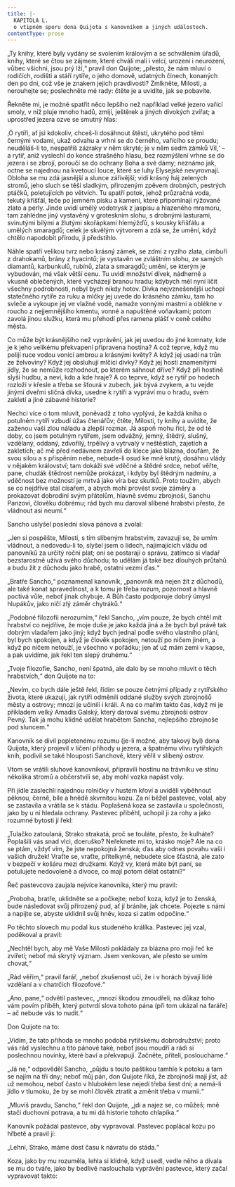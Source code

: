 ```yaml
---
title: |-
  KAPITOLA L.
  o vtipném sporu dona Quijota s kanovníkem a jiných událostech.
contentType: prose
---
```


  

„Ty knihy, které byly vydány se svolením královým a se schválením úřadů, knihy, které se čtou se zájmem, které chválí malí i velcí, urození i neurození, vůbec všichni, jsou prý lží,“ pravil don Quijote; „přesto, že nám mluví o rodičích, rodišti a stáří rytíře, o jeho domově, udatných činech, konaných den po dni, což vše je znakem jejich pravdivosti? Zmlkněte, Milosti, a nerouhejte se; poslechněte mé rady: čtěte je a uvidíte, jak se pobavíte.

Řekněte mi, je možné spatřit něco lepšího než například velké jezero vařící smoly, v níž pluje mnoho hadů, zmijí, ještěrek a jiných divokých zvířat; a uprostřed jezera ozve se smutný hlas:

‚Ó rytíři, ať jsi kdokoliv, chceš-li dosáhnout štěstí, ukrytého pod těmi černými vodami, ukaž odvahu a vrhni se do černého, vařícího se proudu; neuděláš-li to, nespatříš zázraky v něm skryté; je v něm sedm zámků Vil,‘ – a rytíř, aniž vyslechl do konce strašného hlasu, bez rozmýšlení vrhne se do jezera i se zbrojí, poroučí se do ochrany Boha a své dámy; neznámo jak, octne se najednou na kvetoucí louce, které se luhy Elysejské nevyrovnají. Obloha se mu zdá jasnější a slunce zářivější; vidí krásný háj zelených stromů, jeho sluch se těší sladkým, přirozeným zpěvem drobných, pestrých ptáčků, poletujících po větvích. Tu spatří potok, jehož průzračná voda, tekutý křišťál, teče po jemném písku a kamení, které připomínají rýžované zlato a perly. Jinde uvidí umělý vodotrysk z jaspisu a hlazeného mramoru, tam zahlédne jiný vystavěný v groteskním slohu, s drobnými lasturami, svinutými bílými a žlutými skořápkami hlemýžďů, s kousky křišťálu a umělých smaragdů; celek je skvělým výtvorem a zdá se, že umění, když chtělo napodobit přírodu, ji předstihlo.

Náhle spatří velikou tvrz nebo krásný zámek, se zdmi z ryzího zlata, cimbuří z drahokamů, brány z hyacintů; je vystavěn ve zvláštním slohu, ze samých diamantů, karbunkulů, rubínů, zlata a smaragdů; umění, se kterým je vybudován, má však větší cenu. Tu uvidí množství dívek, nádherně a vkusně oblečených, které vycházejí branou hradu; kdybych měl nyní líčit všechny podrobnosti, nebyl bych nikdy hotov. Dívka nejvznešenější uchopí statečného rytíře za ruku a mlčky jej uvede do krásného zámku, tam ho svleče a vykoupe jej ve vlažné vodě, namaže vonnými mastmi a oblékne v roucho z nejjemnějšího kmentu, vonné a napuštěné voňavkami; potom zavolá jinou služku, která mu přehodí přes ramena plášť v ceně celého města.

Co může být krásnějšího než vyprávění, jak jej uvedou do jiné komnaty, kde je k jeho velikému překvapení připravena hostina? A což teprve, když mu polijí ruce vodou vonící ambrou a krásnými květy? A když jej usadí na trůn ze želvoviny? Když jej obsluhují mlčící dívky? Když jej hostí znamenitými jídly, že se nemůže rozhodnout, po kterém sáhnout dříve? Když při hostině slyší hudbu, a neví, kdo a kde hraje? A co teprve, když se rytíř po hodech rozloží v křesle a třeba se šťourá v zubech, jak bývá zvykem, a tu vejde jinými dveřmi sličná dívka, usedne k rytíři a vypráví mu o hradu, svém zakletí a jiné zábavné historie?

Nechci více o tom mluvit, poněvadž z toho vyplývá, že každá kniha o potulném rytíři vzbudí úžas čtenářův; čtěte, Milosti, ty knihy a uvidíte, že zaženou vaši zlou náladu a zlepší rozmar. Já aspoň mohu říci, že od té doby, co jsem potulným rytířem, jsem odvážný, jemný, štědrý, slušný, vzdělaný, oddaný, zdvořilý, trpělivý a vytrvalý v neštěstích, zajetích a zakletích; ač mě před nedávnem zavřeli do klece jako blázna, doufám, že svou silou a s přispěním nebe, nebude-li osud ke mně krutý, dosáhnu vlády v nějakém království; tam dokáži své vděčné a štědré srdce, neboť věřte, pane, chudák štědrost nemůže prokázat, i kdyby byl štědrým nadmíru, a vděčnost bez možností je mrtvá jako víra bez skutků. Proto toužím, abych se co nejdříve stal císařem, a abych mohl provést svoje záměry a prokazovat dobrodiní svým přátelům, hlavně svému zbrojnoši, Sanchu Panzovi, člověku dobrému; rád bych mu daroval slíbené hrabství přesto, že vládnout asi neumí.“

Sancho uslyšel poslední slova pánova a zvolal:

„Jen si pospěšte, Milosti, s tím slíbeným hrabstvím, zavazuji se, že umím vládnout, a nedovedu-li to, slyšel jsem o lidech, najímajících vládu od panovníků za určitý roční plat; oni se postarají o správu, zatímco si vladař bezstarostně užívá svého důchodu; to udělám já také bez dlouhých průtahů a budu žít z důchodu jako hrabě, ostatní vezmi ďas.“

„Bratře Sancho,“ poznamenal kanovník, „panovník má nejen žít z důchodů, ale také konat spravedlnost, a k tomu je třeba rozum, pozornost a hlavně poctivá vůle, neboť jinak chybuje. A Bůh často podporuje dobrý úmysl hlupákův, jako ničí zlý záměr chytráků.“

„Podobné filozofii nerozumím,“ řekl Sancho, „vím pouze, že bych chtěl mít hrabství co nejdříve, že moje duše je jako každá jiná a že bych byl právě tak dobrým vladařem jako jiný; když bych jednal podle svého vlastního přání, byl bych spokojen, a když je člověk spokojen, netouží po ničem jiném, a když po ničem netouží, je všechno v pořádku; jen ať už mám zemi v kapse, a pak uvidíme, jak řekl ten slepý druhému.“

„Tvoje filozofie, Sancho, není špatná, ale dalo by se mnoho mluvit o těch hrabstvích,“ don Quijote na to:

„Nevím, co bych dále ještě řekl, řídím se pouze četnými případy z rytířského života, které ukazují, jak rytíři odměnili oddané služby svých zbrojnošů městy a ostrovy; mnozí je učinili i králi. A na co mařím takto čas, když mi je příkladem velký Amadis Galský, který daroval svému zbrojnoši ostrov Pevný. Tak já mohu klidně udělat hrabětem Sancha, nejlepšího zbrojnoše pod sluncem.“

Kanovník se divil popletenému rozumu (je-li možné, aby takový byl) dona Quijota, který projevil v líčení příhody u jezera, a špatnému vlivu rytířských knih, podivil se také hlouposti Sanchově, který věřil v slíbený ostrov.

Vtom se vrátili sluhové kanovníkovi, připravili hostinu na trávníku ve stínu několika stromů a občerstvili se, aby mohl vozka napást voly.

Při jídle zaslechli najednou rolničky v hustém křoví a uviděli vyběhnout pěknou, černě, bíle a hnědě skvrnitou kozu. Za ní běžel pastevec, volal, aby se zastavila a vrátila se k stádu. Poplašená koza se zastavila u společnosti, jako by u ní hledala ochrany. Pastevec přiběhl, uchopil ji za rohy a jako rozumné bytosti jí řekl:

„Tulačko zatoulaná, Strako strakatá, proč se touláte, přesto, že kulháte? Poplašili vás snad vlci, dceruško? Neřeknete mi to, krásko moje? Ale na co se ptám, vždyť vím, že jste nepokojná ženská; ďas aby odnes povahu vaši i vašich družek! Vraťte se, vraťte, přítelkyně, nebudete sice šťastná, ale zato v bezpečí v košáru mezi družkami. Když vy, která máte být paní, se potulujete nedovoleně a divoce, co mají potom dělat ostatní?“

Řeč pastevcova zaujala nejvíce kanovníka, který mu pravil:

„Proboha, bratře, uklidněte se a počkejte; neboť koza, když je to ženská, bude následovat svůj přirozený pud, ať jí bráníte, jak chcete. Pojezte s námi a napijte se, abyste uklidnil svůj hněv, koza si zatím odpočine.“

Po těchto slovech mu podal kus studeného králíka. Pastevec jej vzal, poděkoval a pravil:

„Nechtěl bych, aby mě Vaše Milosti pokládaly za blázna pro moji řeč ke zvířeti; neboť má skrytý význam. Jsem venkovan, ale přesto se umím chovat,“

„Rád věřím,“ pravil farář, „neboť zkušenost učí, že i v horách bývají lidé vzdělaní a v chatrčích filozofové.“

„Ano, pane,“ odvětil pastevec, „mnozí škodou zmoudřeli, na důkaz toho vám povím příběh, který potvrdí slova tohoto pána (při tom ukázal na faráře) – ač nebude vás to nudit.“

Don Quijote na to:

„Vidím, že tato příhoda se mnoho podobá rytířskému dobrodružství; proto vás rád vyslechnu a tito pánové také, neboť jsou moudří a rádi si poslechnou novinky, které baví a překvapují. Začněte, příteli, posloucháme.“

„Já ne,“ odpověděl Sancho, „půjdu s touto paštikou tamhle k potoku a tam se najím na tři dny; neboť můj pán, don Quijote říká, že zbrojnoši mají jíst, až už nemohou, neboť často v hlubokém lese nejedí třeba šest dní; a nemá-li jídlo v tlumoku, že by se mohl člověk ztratit a změnit třeba v mumii.“

„Mluvíš pravdu, Sancho,“ řekl don Quijote, „jdi a najez se, co můžeš; mně stačí duchovní potrava, a tu mi dá historie tohoto chlapíka.“

Kanovník požádal pastevce, aby vypravoval. Pastevec poplácal kozu po hřbetě a pravil jí:

„Lehni, Strako, máme dost času k návratu do stáda.“

Koza, jako by mu rozuměla, lehla si klidně, když usedl, vedle něho a dívala se mu do tváře, jako by bedlivě naslouchala vyprávění pastevce, který začal vypravovat takto:
